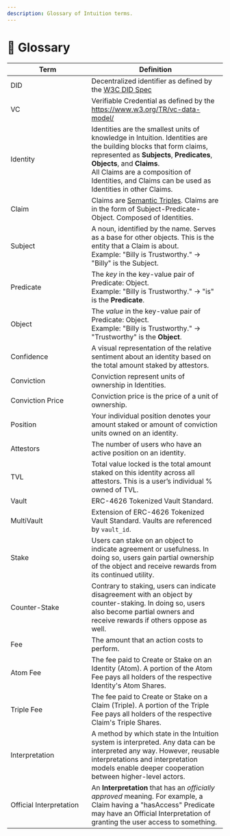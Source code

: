 ```yaml
---
description: Glossary of Intuition terms.
---
```


# 📖 Glossary

<table><thead><tr><th width="173">Term</th><th>Definition</th></tr></thead><tbody><tr><td>DID</td><td>Decentralized identifier as defined by the <a href="https://www.w3.org/TR/did-core/">W3C DID Spec</a></td></tr><tr><td>VC</td><td>Verifiable Credential as defined by the <a href="https://www.w3.org/TR/vc-data-model/">https://www.w3.org/TR/vc-data-model/</a></td></tr><tr><td>Identity</td><td>Identities are the smallest units of knowledge in Intuition. Identities are the building blocks that form claims, represented as <strong>Subjects</strong>, <strong>Predicates</strong>, <strong>Objects</strong>, and <strong>Claims</strong>.<br>All Claims are a composition of Identities, and Claims can be used as Identities in other Claims.</td></tr><tr><td>Claim</td><td>Claims are <a href="https://en.wikipedia.org/wiki/Semantic_triple">Semantic Triples</a>. Claims are in the form of Subject-Predicate-Object. Composed of Identities.</td></tr><tr><td>Subject</td><td> A noun, identified by the name. Serves as a base for other objects. This is the entity that a Claim is about. <br>Example: "Billy is Trustworthy." -> "Billy" is the Subject.</td></tr><tr><td>Predicate</td><td>The <em>key</em> in the key-value pair of Predicate: Object. <br>Example: "Billy is Trustworthy." -> "is" is the <strong>Predicate</strong>.</td></tr><tr><td>Object</td><td>The <em>value</em> in the key-value pair of Predicate: Object. <br>Example: "Billy is Trustworthy." -> "Trustworthy" is the <strong>Object</strong>.</td></tr><tr><td>Confidence</td><td>A visual representation of the relative sentiment about an identity based on the total amount staked by attestors.</td></tr><tr><td>Conviction</td><td>Conviction represent units of ownership in Identities.</td></tr><tr><td>Conviction Price</td><td>Conviction price is the price of a unit of ownership.</td></tr><tr><td>Position</td><td>Your individual position denotes your amount staked or amount of conviction units owned on an identity.</td></tr><tr><td>Attestors</td><td>The number of users who have an active position on an identity.</td></tr><tr><td>TVL</td><td>Total value locked is the total amount staked on this identity across all attestors. This is a user’s individual % owned of TVL.</td></tr><tr><td>Vault</td><td>ERC-4626 Tokenized Vault Standard.</td></tr><tr><td>MultiVault</td><td>Extension of ERC-4626 Tokenized Vault Standard. Vaults are referenced by <code>vault_id</code>.</td></tr><tr><td>Stake</td><td>Users can stake on an object to indicate agreement or usefulness. In doing so, users gain partial ownership of the object and receive rewards from its continued utility.</td></tr><tr><td>Counter-Stake</td><td>Contrary to staking, users can indicate disagreement with an object by counter-staking. In doing so, users also become partial owners and receive rewards if others oppose as well.</td></tr><tr><td>Fee</td><td>The amount that an action costs to perform.</td></tr><tr><td>Atom Fee</td><td>The fee paid to Create or Stake on an Identity (Atom). A portion of the Atom Fee pays all holders of the respective Identity's Atom Shares.</td></tr><tr><td>Triple Fee</td><td>The fee paid to Create or Stake on a Claim (Triple). A portion of the Triple Fee pays all holders of the respective Claim's Triple Shares.</td></tr><tr><td>Interpretation</td><td>A method by which state in the Intuition system is interpreted. Any data can be interpreted any way. However, reusable interpretations and interpretation models enable deeper cooperation between higher-level actors.</td></tr><tr><td>Official Interpretation</td><td>An <strong>Interpretation</strong> that has an <em>officially approved</em> meaning. For example, a Claim having a "hasAccess" Predicate may have an Official Interpretation of granting the user access to something.</td></tr></tbody></table>

